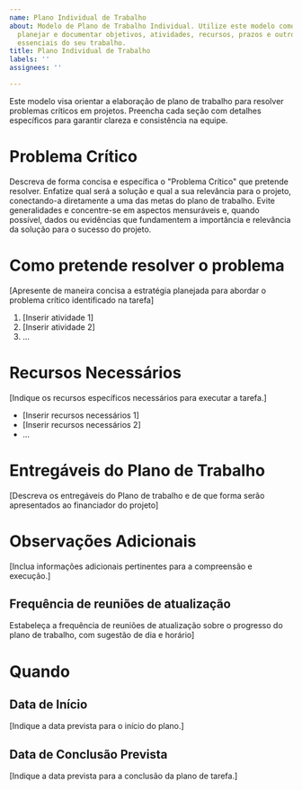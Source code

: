 ```yaml
---
name: Plano Individual de Trabalho
about: Modelo de Plano de Trabalho Individual. Utilize este modelo como guia para
  planejar e documentar objetivos, atividades, recursos, prazos e outros aspectos
  essenciais do seu trabalho.
title: Plano Individual de Trabalho
labels: ''
assignees: ''

---
```


Este modelo visa orientar a elaboração de plano de trabalho para resolver problemas críticos em projetos. Preencha cada seção com detalhes específicos para garantir clareza e consistência na equipe.
# Problema Crítico
Descreva de forma concisa e específica o "Problema Crítico" que pretende resolver. Enfatize qual será a solução e qual a sua relevância para o projeto, conectando-a diretamente a uma das metas do plano de trabalho. Evite generalidades e concentre-se em aspectos mensuráveis e, quando possível, dados ou evidências que fundamentem a importância e relevância da solução para o sucesso do projeto.
# Como pretende resolver o problema
[Apresente de maneira concisa a estratégia planejada para abordar o problema crítico identificado na tarefa]
1. [Inserir atividade 1]
2. [Inserir atividade 2]
3. ...

# Recursos Necessários
[Indique os recursos específicos necessários para executar a tarefa.]
- [Inserir recursos necessários 1]
- [Inserir recursos necessários 2]
- ...
# Entregáveis do Plano de Trabalho
[Descreva os entregáveis do Plano de trabalho e de que forma serão apresentados ao financiador do projeto]

# Observações Adicionais
[Inclua informações adicionais pertinentes para a compreensão e execução.]

## Frequência de reuniões de atualização
Estabeleça a frequência de reuniões de atualização sobre o progresso do plano de trabalho, com sugestão de dia e horário]

# Quando
## Data de Início
[Indique a data prevista para o início do plano.]
## Data de Conclusão Prevista
[Indique a data prevista para a conclusão da plano de tarefa.]
